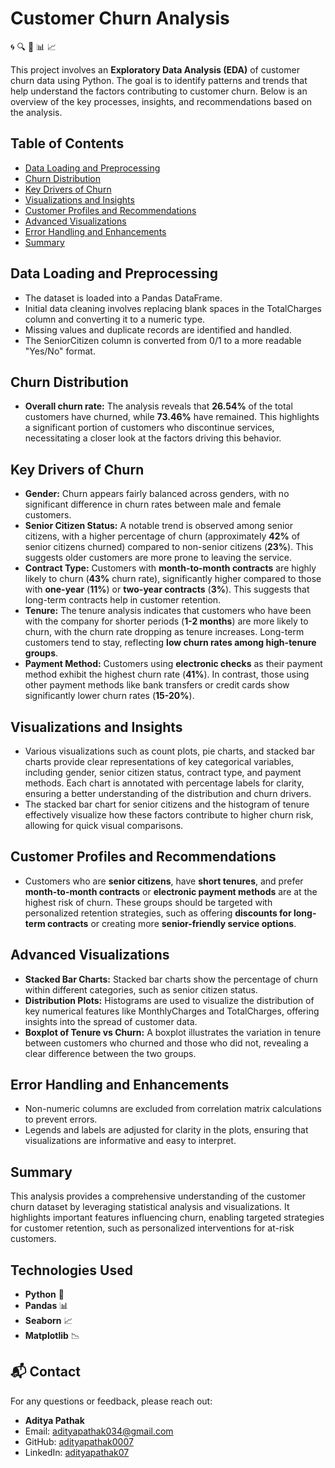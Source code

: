 # Customer Churn Analysis

🌀 🔍 🐍 📊 📈

This project involves an **Exploratory Data Analysis (EDA)** of customer churn data using Python. The goal is to identify patterns and trends that help understand the factors contributing to customer churn. Below is an overview of the key processes, insights, and recommendations based on the analysis.

## Table of Contents
- [Data Loading and Preprocessing](#data-loading-and-preprocessing)
- [Churn Distribution](#churn-distribution)
- [Key Drivers of Churn](#key-drivers-of-churn)
- [Visualizations and Insights](#visualizations-and-insights)
- [Customer Profiles and Recommendations](#customer-profiles-and-recommendations)
- [Advanced Visualizations](#advanced-visualizations)
- [Error Handling and Enhancements](#error-handling-and-enhancements)
- [Summary](#summary)

## Data Loading and Preprocessing
- The dataset is loaded into a Pandas DataFrame.
- Initial data cleaning involves replacing blank spaces in the TotalCharges column and converting it to a numeric type.
- Missing values and duplicate records are identified and handled.
- The SeniorCitizen column is converted from 0/1 to a more readable "Yes/No" format.

## Churn Distribution
- **Overall churn rate:** The analysis reveals that **26.54%** of the total customers have churned, while **73.46%** have remained. This highlights a significant portion of customers who discontinue services, necessitating a closer look at the factors driving this behavior.

## Key Drivers of Churn
- **Gender:** Churn appears fairly balanced across genders, with no significant difference in churn rates between male and female customers.
- **Senior Citizen Status:** A notable trend is observed among senior citizens, with a higher percentage of churn (approximately **42%** of senior citizens churned) compared to non-senior citizens (**23%**). This suggests older customers are more prone to leaving the service.
- **Contract Type:** Customers with **month-to-month contracts** are highly likely to churn (**43%** churn rate), significantly higher compared to those with **one-year** (**11%**) or **two-year contracts** (**3%**). This suggests that long-term contracts help in customer retention.
- **Tenure:** The tenure analysis indicates that customers who have been with the company for shorter periods (**1-2 months**) are more likely to churn, with the churn rate dropping as tenure increases. Long-term customers tend to stay, reflecting **low churn rates among high-tenure groups**.
- **Payment Method:** Customers using **electronic checks** as their payment method exhibit the highest churn rate (**41%**). In contrast, those using other payment methods like bank transfers or credit cards show significantly lower churn rates (**15-20%**).

## Visualizations and Insights
- Various visualizations such as count plots, pie charts, and stacked bar charts provide clear representations of key categorical variables, including gender, senior citizen status, contract type, and payment methods. Each chart is annotated with percentage labels for clarity, ensuring a better understanding of the distribution and churn drivers.
- The stacked bar chart for senior citizens and the histogram of tenure effectively visualize how these factors contribute to higher churn risk, allowing for quick visual comparisons.

## Customer Profiles and Recommendations
- Customers who are **senior citizens**, have **short tenures**, and prefer **month-to-month contracts** or **electronic payment methods** are at the highest risk of churn. These groups should be targeted with personalized retention strategies, such as offering **discounts for long-term contracts** or creating more **senior-friendly service options**.

## Advanced Visualizations
- **Stacked Bar Charts:** Stacked bar charts show the percentage of churn within different categories, such as senior citizen status.
- **Distribution Plots:** Histograms are used to visualize the distribution of key numerical features like MonthlyCharges and TotalCharges, offering insights into the spread of customer data.
- **Boxplot of Tenure vs Churn:** A boxplot illustrates the variation in tenure between customers who churned and those who did not, revealing a clear difference between the two groups.

## Error Handling and Enhancements
- Non-numeric columns are excluded from correlation matrix calculations to prevent errors.
- Legends and labels are adjusted for clarity in the plots, ensuring that visualizations are informative and easy to interpret.

## Summary
This analysis provides a comprehensive understanding of the customer churn dataset by leveraging statistical analysis and visualizations. It highlights important features influencing churn, enabling targeted strategies for customer retention, such as personalized interventions for at-risk customers.

## Technologies Used
- **Python** 🐍
- **Pandas** 📊
- **Seaborn** 📈
- **Matplotlib** 📉

## 📬 Contact

For any questions or feedback, please reach out:

- **Aditya Pathak**
- Email: [adityapathak034@gmail.com](mailto:adityapathak034@gmail.com)
- GitHub: [adityapathak0007](https://github.com/adityapathak0007)
- LinkedIn: [adityapathak07](https://linkedin.com/in/adityapathak07)

